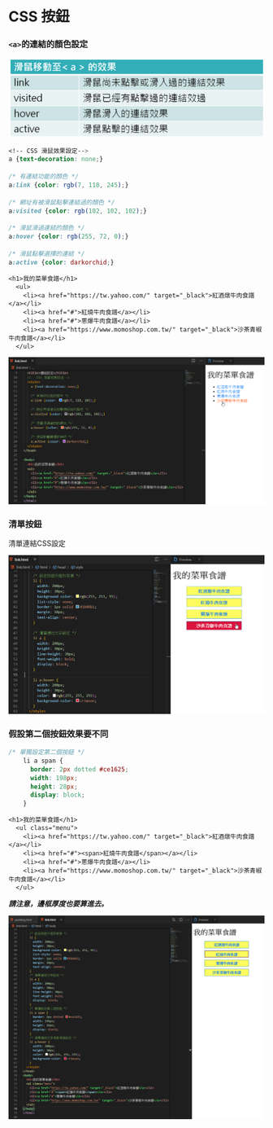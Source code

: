 # CSS 按鈕

### `<a>`的連結的顏色設定

![](.gitbook/assets/image%20%2815%29.png)

```css
<!-- CSS 滑鼠效果設定-->
a {text-decoration: none;}

/* 有連結功能的顏色 */
a:link {color: rgb(7, 118, 245);}

/* 網址有被滑鼠點擊連結過的顏色 */
a:visited {color: rgb(102, 102, 102);}

/* 滑鼠滑過連結的顏色 */
a:hover {color: rgb(255, 72, 0);}

/* 滑鼠點擊選擇的連結 */
a:active {color: darkorchid;}
```

```markup
<h1>我的菜單食譜</h1>
  <ul>
    <li><a href="https://tw.yahoo.com/" target="_black">紅酒燉牛肉食譜</a></li>
    <li><a href="#">紅燒牛肉食譜</a></li>
    <li><a href="#">蔥爆牛肉食譜</a></li>
    <li><a href="https://www.momoshop.com.tw/" target="_black">沙茶青椒牛肉食譜</a></li>
  </ul>
```

![](.gitbook/assets/image%20%2817%29.png)

### 清單按鈕

清單連結CSS設定

![](.gitbook/assets/image%20%2830%29.png)

### 假設第二個按鈕效果要不同

```css
/* 單獨設定第二個按鈕 */
    li a span {
      border: 2px dotted #ce1625;
      width: 198px;
      height: 28px;
      display: block;
    }
```

```markup
<h1>我的菜單食譜</h1>
  <ul class="menu">
    <li><a href="https://tw.yahoo.com/" target="_black">紅酒燉牛肉食譜</a></li>
    <li><a href="#"><span>紅燒牛肉食譜</span></a></li>
    <li><a href="#">蔥爆牛肉食譜</a></li>
    <li><a href="https://www.momoshop.com.tw/" target="_black">沙茶青椒牛肉食譜</a></li>
  </ul>
```

_**請注意，邊框厚度也要算進去。**_

![](.gitbook/assets/image%20%2827%29.png)

